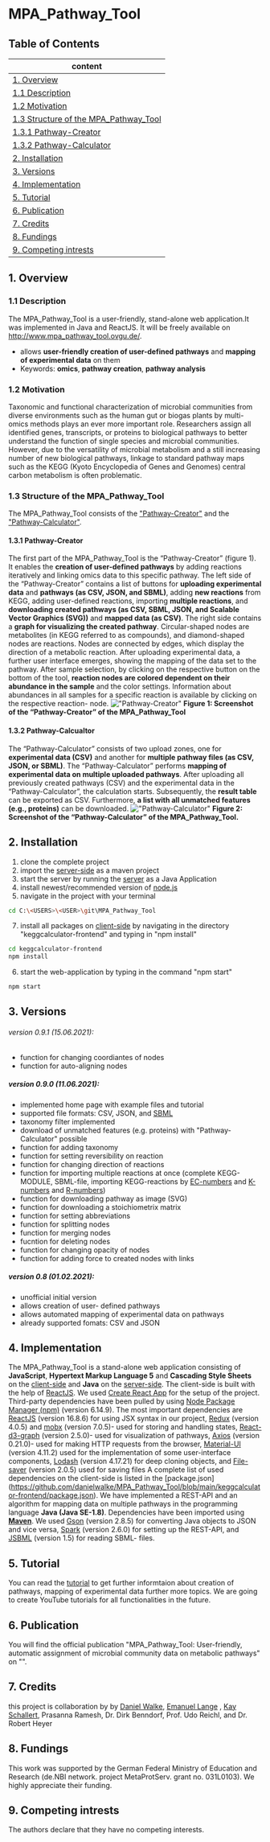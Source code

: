 # MPA_Pathway_Tool

## Table of Contents 
|content                          |
|---------------------------------|
|[1. Overview](#overview)     |
|[  1.1 Description](#description)     |
|[  1.2 Motivation](#motivation)     |
|[  1.3 Structure of the MPA_Pathway_Tool](#structure)       |
|[    1.3.1 Pathway-Creator](#pathwayCreator)       |
|[    1.3.2 Pathway-Calculator](#pathwayCalculator)       |
|[2. Installation](#installation) |
|[3. Versions](#versions)           |
|[4. Implementation](#implementation)           |
|[5. Tutorial](#tutorial)           |
|[6. Publication](#publiction)           |
|[7. Credits](#credits)            |
|[8. Fundings](#fundings)           |
|[9. Competing intrests](#competingIntrests) |

<a name="overview"/>

## 1. Overview


<a name="description"/>

### 1.1 Description
The MPA_Pathway_Tool is a user-friendly, stand-alone web application.It was implemented in Java and ReactJS. It will be freely available on http://www.mpa_pathway_tool.ovgu.de/. 
- allows **user-friendly creation of user-defined pathways** and **mapping of experimental data** on them
- Keywords: __omics__, __pathway creation__, __pathway analysis__


<a name="motivation"/>

### 1.2 Motivation
Taxonomic and functional characterization of microbial communities from diverse environments such as the human gut or biogas plants by multi-omics methods plays an ever more important role.  Researchers assign all identified genes, transcripts, or proteins to biological pathways to better understand the function of single species and microbial communities. However, due to the versatility of microbial metabolism and a still increasing number of new biological pathways, linkage to standard pathway maps such as the KEGG (Kyoto Encyclopedia of Genes and Genomes) central carbon metabolism is often problematic.

<a name="structure"/>

### 1.3 Structure of the MPA_Pathway_Tool
The MPA_Pathway_Tool consists of the ["Pathway-Creator"](#pathwayCreator) and the ["Pathway-Calculator"](#pathwayCalculator).

<a name="pathwayCreator"/>

#### 1.3.1 Pathway-Creator
The first part of the MPA_Pathway_Tool is the “Pathway-Creator” (figure 1). It enables the **creation of user-defined pathways** by adding reactions iteratively and linking omics data to this specific pathway. The left side of the “Pathway-Creator” contains a list of buttons for **uploading experimental data** and **pathways (as CSV, JSON, and SBML)**, adding **new reactions** from KEGG, adding user-defined reactions, importing **multiple reactions**, and **downloading created pathways (as CSV, SBML, JSON, and Scalable Vector Graphics (SVG))** and **mapped data (as CSV)**. The right side contains a **graph for visualizing the created pathway**. Circular-shaped nodes are metabolites (in KEGG referred to as compounds), and diamond-shaped nodes are reactions. Nodes are connected by edges, which display the direction of a metabolic reaction. After uploading experimental data, a further user interface emerges, showing the mapping of the data set to the pathway. After sample selection, by clicking on the respective button on the bottom of the tool, **reaction nodes are colored dependent on their abundance in the sample** and the color settings. Information about abundances in all samples for a specific reaction is available by clicking on the respective reaction- node.
!["Pathway-Creator"](https://github.com/danielwalke/MPA_Pathway_Tool/blob/main/images/Figure%201_Screenshots%20of%20the%20%E2%80%9CPathway-Creator%E2%80%9D%20of%20the%20MPA_Pathway_Tool.png "Figure 1: Screenshot of the “Pathway-Creator” of the MPA_Pathway_Tool")
**Figure 1: Screenshot of the “Pathway-Creator” of the MPA_Pathway_Tool**


<a name="pathwayCalculator"/>

#### 1.3.2 Pathway-Calcualtor
The “Pathway-Calculator” consists of two upload zones, one for **experimental data (CSV)** and another for **multiple pathway files (as CSV, JSON, or SBML)**. The “Pathway-Calculator” performs **mapping of experimental data on multiple uploaded pathways**. After uploading all previously created pathways (CSV) and the experimental data in the “Pathway-Calculator”, the calculation starts. Subsequently, the **result table** can be exported as CSV. Furthermore, **a list with all unmatched features (e.g., proteins)** can be downloaded. 
!["Pathway-Calculator"](https://github.com/danielwalke/MPA_Pathway_Tool/blob/main/images/Figure%202_Screenshot%20of%20the%20%E2%80%9CPathway-Calculator%E2%80%9D%20of%20the%20MPA_Pathway_Tool..png "Figure 2: Screenshot of the “Pathway-Calculator” of the MPA_Pathway_Tool")
**Figure 2: Screenshot of the “Pathway-Calculator” of the MPA_Pathway_Tool.**


<a name="installation"/>

## 2. Installation
1. clone the complete project
2. import the [server-side](https://github.com/danielwalke/MPA_Pathway_Tool/tree/main/keggcalculator) as a maven project
3. start the server by running the [server](https://github.com/danielwalke/MPA_Pathway_Tool/blob/main/keggcalculator/src/main/java/main/KeggCalculatorServer.java) as a Java Application
4. install newest/recommended version of [node.js](https://nodejs.org/en/)
5. navigate in the project with your terminal
```bash
cd C:\<USERS>\<USER>\git\MPA_Pathway_Tool
```
7. install all packages on [client-side](https://github.com/danielwalke/MPA_Pathway_Tool/tree/main/keggcalculator-frontend) by navigating in the directory "keggcalculator-frontend" and typing in "npm install"
```bash
cd keggcalculator-frontend
npm install
```
6. start the web-application by typing in the command "npm start"
```bash
npm start
```


<a name="versions"/>

## 3. Versions

###### version 0.9.1 (15.06.2021):
  + function for changing coordiantes of nodes
  + function for auto-aligning nodes 

##### version 0.9.0 (11.06.2021):
  + implemented home page with example files and tutorial
  + supported file formats: CSV, JSON, and [SBML](http://model.caltech.edu/)
  + taxonomy filter implemented
  + download of unmatched features (e.g. proteins) with "Pathway-Calculator" possible
  + function for adding taxonomy
  + function for setting reversibility on reaction
  + function for changing direction of reactions
  + function for importing multiple reactions at once (complete KEGG-MODULE, SBML-file, importing KEGG-reactions by [EC-numbers](https://www.genome.jp/kegg/annotation/enzyme.html) and [K-numbers](https://www.genome.jp/kegg/ko.html) and [R-numbers](https://www.genome.jp/kegg/reaction/))
  + function for downloading pathway as image (SVG)
  + function for downloading a stoichiometrix matrix
  + function for setting abbreviations
  + function for splitting nodes
  + function for merging nodes
  + fucntion for deleting nodes
  + function for changing opacity of nodes
  + function for adding force to created nodes with links

##### version 0.8 (01.02.2021):
  + unofficial initial version
  + allows creation of user- defined pathways
  + allows automated mapping of experimental data on pathways
  + already supported fomats: CSV and JSON


<a name="implementation"/>

## 4. Implementation
The MPA_Pathway_Tool is a stand-alone web application consisting of **JavaScript**, **Hypertext Markup Language 5** and **Cascading Style Sheets** on the [client-side](https://github.com/danielwalke/MPA_Pathway_Tool/tree/main/keggcalculator-frontend) and **Java** on the [server-side](https://github.com/danielwalke/MPA_Pathway_Tool/tree/main/keggcalculator). The client-side is built with the help of [ReactJS](https://reactjs.org/). We used [Create React App](https://github.com/facebook/create-react-app) for the setup of the project. Third-party dependencies have been pulled by using [Node Package Manager (npm)](https://www.npmjs.com/) (version 6.14.9). The most important dependencies are [ReactJS](https://reactjs.org/) (version 16.8.6) for using JSX syntax in our project, [Redux](https://redux.js.org/) (version 4.0.5) and [mobx](https://mobx.js.org/README.html) (version 7.0.5)- used for storing and handling states, [React-d3-graph](https://github.com/danielcaldas/react-d3-graph) (version 2.5.0)- used for visualization of pathways, [Axios](https://github.com/axios/axios) (version 0.21.0)- used for making HTTP requests from the browser, [Material-UI](https://material-ui.com/) (version 4.11.2) used for the implementation of some user-interface components, [Lodash](https://github.com/lodash/lodash) (version 4.17.21) for deep cloning objects, and [File-saver](https://github.com/eligrey/FileSaver.js) (version  2.0.5) used for saving files
A complete list of used dependencies on the client-side is listed in the [package.json] (https://github.com/danielwalke/MPA_Pathway_Tool/blob/main/keggcalculator-frontend/package.json).
We have implemented a REST-API and an algorithm for mapping data on multiple pathways in the programming language **Java (Java SE-1.8)**. Dependencies have been imported using [**Maven**](https://maven.apache.org/). We used [Gson](https://github.com/google/gson) (version 2.8.5) for converting Java objects to JSON and vice versa, [Spark](https://github.com/perwendel/spark) (version 2.6.0) for setting up the REST-API, and [JSBML](https://github.com/sbmlteam/jsbml) (version 1.5) for reading SBML- files. 


<a name="tutorial"/>

## 5. Tutorial
You can read the [tutorial](https://github.com/danielwalke/MPA_Pathway_Tool/blob/main/keggcalculator-frontend/src/tutorial/Tutorial%20MPA_Pathway_Tool.pdf) to get further informtaion about creation of pathways, mapping of experimental data further more topics. We are going to create YouTube tutorials for all functionalities in the future.

<a name="publication"/>

## 6. Publication
You will find the official publication "MPA_Pathway_Tool: User-friendly, automatic assignment of microbial community data on metabolic pathways" on "".

<a name="credits"/>

## 7. Credits
this project is collaboration by by [Daniel Walke](https://github.com/danielwalke), [Emanuel Lange](https://github.com/voidsailor) , [Kay Schallert](https://github.com/kayschallert), Prasanna Ramesh, Dr. Dirk Benndorf, Prof. Udo Reichl, and Dr. Robert Heyer


<a name="fundings"/>

## 8. Fundings
This work was supported by the German Federal Ministry of Education and Research (de.NBI network. project MetaProtServ. grant no. 031L0103). We highly appreciate their funding.


<a name="competingIntrests"/>

## 9. Competing intrests
The authors declare that they have no competing interests.
